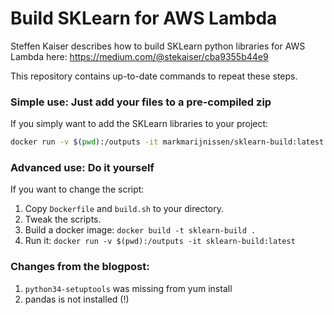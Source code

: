 # Build SKLearn for AWS Lambda

Steffen Kaiser describes how to build SKLearn python libraries for AWS Lambda here:
https://medium.com/@stekaiser/cba9355b44e9

This repository contains up-to-date commands to repeat these steps.

### Simple use: Just add your files to a pre-compiled zip

If you simply want to add the SKLearn libraries to your project:

```bash
docker run -v $(pwd):/outputs -it markmarijnissen/sklearn-build:latest
```

### Advanced use: Do it yourself

If you want to change the script:

1. Copy `Dockerfile` and `build.sh` to your directory.
2. Tweak the scripts.
3. Build a docker image: `docker build -t sklearn-build .`
4. Run it: `docker run -v $(pwd):/outputs -it sklearn-build:latest`

### Changes from the blogpost:

1. `python34-setuptools` was missing from yum install
2. pandas is not installed (!)